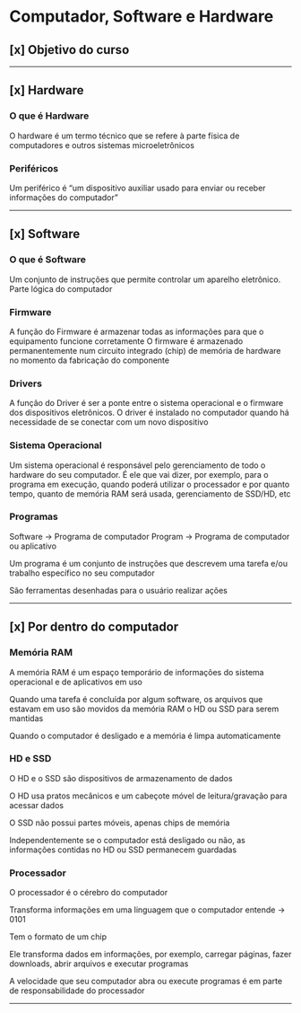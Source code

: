 # Computador, Software e Hardware

## [x] Objetivo do curso

---

## [x] Hardware

### O que é Hardware

O hardware é um termo técnico que se refere à parte física de computadores e outros sistemas microeletrônicos

### Periféricos

Um periférico é “um dispositivo auxiliar usado para enviar ou receber informações do computador”

---

## [x] Software

### O que é Software

Um conjunto de instruções que permite controlar um aparelho eletrônico.
Parte lógica do computador

### Firmware

A função do Firmware é armazenar todas as informações para que o equipamento funcione corretamente
O firmware é armazenado permanentemente num circuito integrado (chip) de memória de hardware no momento da fabricação do componente

### Drivers

A função do Driver é ser a ponte entre o sistema operacional e o firmware dos dispositivos eletrônicos.
O driver é instalado no computador quando há necessidade de se conectar com um novo dispositivo

### Sistema Operacional

Um sistema operacional é responsável pelo gerenciamento de todo o hardware do seu computador. É ele que vai dizer, por exemplo, para o programa em execução, quando poderá utilizar o processador e por quanto tempo, quanto de memória RAM será usada, gerenciamento de SSD/HD, etc

### Programas

Software -> Programa de computador
Program -> Programa de computador ou aplicativo

Um programa é um conjunto de instruções que descrevem uma tarefa e/ou trabalho específico no seu computador

São ferramentas desenhadas para o usuário realizar ações

---

## [x] Por dentro do computador

### Memória RAM

A memória RAM é um espaço temporário de informações do sistema operacional e de aplicativos em uso

Quando uma tarefa é concluída por algum software, os arquivos que estavam em uso são movidos da memória RAM o HD ou SSD para serem mantidas

Quando o computador é desligado e a memória é limpa automaticamente

### HD e SSD

O HD e o SSD são dispositivos de armazenamento de dados

O HD usa pratos mecânicos e um cabeçote móvel de leitura/gravação para acessar dados

O SSD não possui partes móveis, apenas chips de memória

Independentemente se o computador está desligado ou não, as informações contidas no HD ou SSD permanecem guardadas

### Processador

O processador é o cérebro do computador

Transforma informações em uma linguagem que o computador entende -> 0101

Tem o formato de um chip

Ele transforma dados em informações, por exemplo, carregar páginas, fazer downloads, abrir arquivos e executar programas

A velocidade que seu computador abra ou execute programas é em parte de responsabilidade do processador

---